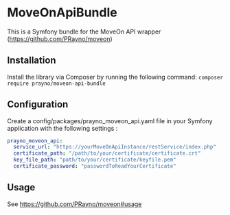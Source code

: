 # MoveOnApiBundle
This is a Symfony bundle for the MoveOn API wrapper (https://github.com/PRayno/moveon)

## Installation
Install the library via Composer by running the following command:
`composer require prayno/moveon-api-bundle`

## Configuration
Create a config/packages/prayno_moveon_api.yaml file in your Symfony application with the following settings :
```yaml
prayno_moveon_api:
  service_url: "https://yourMoveOnApiInstance/restService/index.php"
  certificate_path: "/path/to/your/certificate/certificate.crt"
  key_file_path: "path/to/your/certificate/keyfile.pem"
  certificate_password: "passwordToReadYourCertificate"
```

## Usage
See https://github.com/PRayno/moveon#usage
